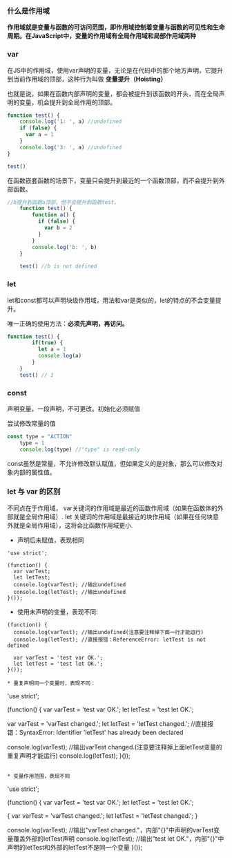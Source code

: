 
### 什么是作用域
**作用域就是变量与函数的可访问范围，即作用域控制着变量与函数的可见性和生命周期。在JavaScript中，变量的作用域有全局作用域和局部作用域两种**

### var
在JS中的作用域，使用var声明的变量，无论是在代码中的那个地方声明，它提升到当前作用域的顶部，这种行为叫做 **变量提升（Hoisting）**

也就是说，如果在函数内部声明的变量，都会被提升到该函数的开头，而在全局声明的变量，机会提升到全局作用的顶部。

```javascript
function test() {
    console.log('1: ', a) //undefined
    if (false) {
      var a = 1
    }
    console.log('3: ', a) //undefined
}

test()
```

在函数嵌套函数的场景下，变量只会提升到最近的一个函数顶部，而不会提升到外部函数。

```javascript
//b提升到函数a顶部，但不会提升到函数test。
    function test() {
        function a() {
          if (false) {
            var b = 2
          }
        }
        console.log('b: ', b)
    }
    
    test() //b is not defined
```

### let
let和const都可以声明块级作用域，用法和var是类似的，let的特点的不会变量提升。

唯一正确的使用方法：**必须先声明，再访问。**

```javascript
function test() {
        if(true) {
          let a = 1
          console.log(a)
        }
    }
    test() // 1
```

### const 
声明变量，一段声明，不可更改。初始化必须赋值

尝试修改常量的值
```javascript
const type = "ACTION"
    type = 1
    console.log(type) //"type" is read-only
```

const虽然是常量，不允许修改默认赋值，但如果定义的是对象，那么可以修改对象内部的属性值。

### let 与 var 的区别
不同点在于作用域， var关键词的作用域是最近的函数作用域（如果在函数体的外部就是全局作用域）. let 关键词的作用域是最接近的块作用域（如果在任何块意外就是全局作用域），这将会比函数作用域更小.

* 声明后未赋值，表现相同
```
'use strict';

(function() {
  var varTest;
  let letTest;
  console.log(varTest); //输出undefined
  console.log(letTest); //输出undefined
}());
```

* 使用未声明的变量，表现不同:
```
(function() {
  console.log(varTest); //输出undefined(注意要注释掉下面一行才能运行)
  console.log(letTest); //直接报错：ReferenceError: letTest is not defined

  var varTest = 'test var OK.';
  let letTest = 'test let OK.';
}());

* 重复声明同一个变量时，表现不同：
```
'use strict';

(function() {
  var varTest = 'test var OK.';
  let letTest = 'test let OK.';

  var varTest = 'varTest changed.';
  let letTest = 'letTest changed.'; //直接报错：SyntaxError: Identifier 'letTest' has already been declared

  console.log(varTest); //输出varTest changed.(注意要注释掉上面letTest变量的重复声明才能运行)
  console.log(letTest);
}());
```

* 变量作用范围，表现不同
```
'use strict';

(function() {
  var varTest = 'test var OK.';
  let letTest = 'test let OK.';

  {
    var varTest = 'varTest changed.';
    let letTest = 'letTest changed.';
  }

  console.log(varTest); //输出"varTest changed."，内部"{}"中声明的varTest变量覆盖外部的letTest声明
  console.log(letTest); //输出"test let OK."，内部"{}"中声明的letTest和外部的letTest不是同一个变量
}());
```
